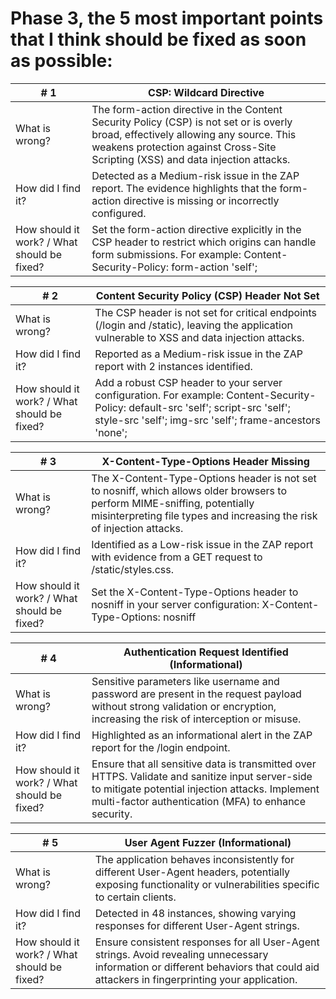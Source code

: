 # Phase 3, the 5 most important points that I think should be fixed as soon as possible:

| # 1  | CSP: Wildcard Directive |
| ------------- | ------------- |
| What is wrong? | The form-action directive in the Content Security Policy (CSP) is not set or is overly broad, effectively allowing any source. This weakens protection against Cross-Site Scripting (XSS) and data injection attacks. |
| How did I find it? | Detected as a Medium-risk issue in the ZAP report. The evidence highlights that the form-action directive is missing or incorrectly configured. |
| How should it work? / What should be fixed? | Set the form-action directive explicitly in the CSP header to restrict which origins can handle form submissions. For example: Content-Security-Policy: form-action 'self'; |

| # 2  | Content Security Policy (CSP) Header Not Set |
| ------------- | ------------- |
| What is wrong? | The CSP header is not set for critical endpoints (/login and /static), leaving the application vulnerable to XSS and data injection attacks. |
| How did I find it? | Reported as a Medium-risk issue in the ZAP report with 2 instances identified. |
| How should it work? / What should be fixed? | Add a robust CSP header to your server configuration. For example: Content-Security-Policy: default-src 'self'; script-src 'self'; style-src 'self'; img-src 'self'; frame-ancestors 'none'; |

| # 3  | X-Content-Type-Options Header Missing |
| ------------- | ------------- |
| What is wrong? | The X-Content-Type-Options header is not set to nosniff, which allows older browsers to perform MIME-sniffing, potentially misinterpreting file types and increasing the risk of injection attacks. |
| How did I find it? | Identified as a Low-risk issue in the ZAP report with evidence from a GET request to /static/styles.css. |
| How should it work? / What should be fixed? | Set the X-Content-Type-Options header to nosniff in your server configuration: X-Content-Type-Options: nosniff |

| # 4 | Authentication Request Identified (Informational) |
| ------------- | ------------- |
| What is wrong? | Sensitive parameters like username and password are present in the request payload without strong validation or encryption, increasing the risk of interception or misuse. |
| How did I find it? | Highlighted as an informational alert in the ZAP report for the /login endpoint. |
| How should it work? / What should be fixed? | Ensure that all sensitive data is transmitted over HTTPS. Validate and sanitize input server-side to mitigate potential injection attacks. Implement multi-factor authentication (MFA) to enhance security. |

| # 5  | User Agent Fuzzer (Informational) |
| ------------- | ------------- |
| What is wrong? | The application behaves inconsistently for different User-Agent headers, potentially exposing functionality or vulnerabilities specific to certain clients. |
| How did I find it? | Detected in 48 instances, showing varying responses for different User-Agent strings. |
| How should it work? / What should be fixed? | Ensure consistent responses for all User-Agent strings. Avoid revealing unnecessary information or different behaviors that could aid attackers in fingerprinting your application. |